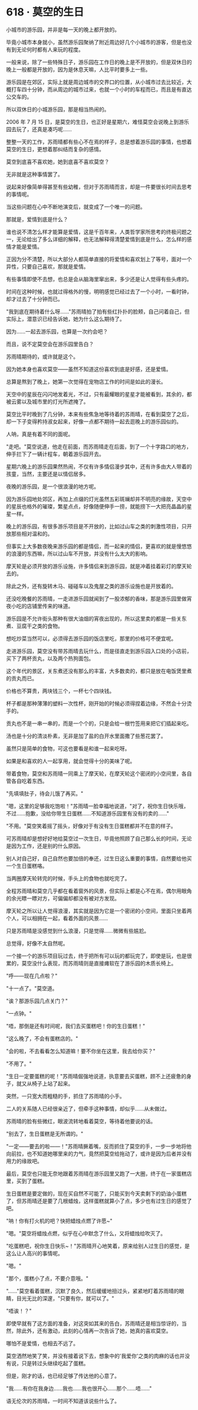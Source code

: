 <link rel="stylesheet" href="../styles/text.css" />
<h1>618 · 莫空的生日</h1>

小城市的游乐园，并非是每一天的晚上都开放的。

毕竟小城市本身就小，虽然游乐园聚纳了附近周边好几个小城市的游客，但是也没有到无论何时都有人来玩的程度。

一般来说，除了一些特殊日子，游乐园在工作日的晚上是不开放的，但是双休日的晚上一般都是开放的，因为是休息天嘛，人比平时要多上一些。

游乐园是在郊区，实际上就是周边城市的交界口的位置，从小城市过去比较近，大概打车四十分钟，而从周边的城市过来，也就一个小时的车程而已，而且是有直达公交车的。

所以双休日的小城游乐园，那是相当热闹的。

2006 年 7 月 15 日，是莫空的生日，也正好是星期六，难怪莫空会说晚上到游乐园去玩了，还真是凑巧呢……

整整一天的工作，苏雨晴都有些心不在焉的样子，总是想着游乐园的事情，也想着莫空的生日，更想着那纠结而复杂的感情。

莫空到底喜不喜欢她，她到底喜不喜欢莫空？

无非就是这种事情罢了。

说起来好像简单得甚至有些幼稚，但对于苏雨晴而言，却是一件要很长时间去思考的事情呢。

当这些问题在心中不断地演变后，就变成了一个唯一的问题。

那就是，爱情到底是什么？

谁也说不清怎么样才能算是爱情，这是千百年来，人类哲学家所思考的终极问题之一，无论给出了多么详细的解释，也无法解释得清楚爱情到底是什么，怎么样的感情才能是爱情。

正因为分不清楚，所以大部分人都简单直接的将爱情和喜欢划上了等号，面对一个异性，只要自己喜欢，那就是爱情。

有些事情即使不去想，也总是会从脑海里窜出来，多少还是让人觉得有些头疼的。

时间在这种时候，也就过得格外的慢，明明感觉已经过去了一个小时，一看时钟，却才过去了十分钟而已。

"我到底在期待着什么呀……"苏雨晴拍了拍有些红扑扑的脸颊，自己问着自己，但实际上，潜意识已经告诉她，她为什么这么期待了。

因为……一起去游乐园，也算是一次约会吧？

而且，说不定莫空会在游乐园里告白？

苏雨晴期待的，或许就是这个。

因为她本身也喜欢莫空——虽然不知道这份喜欢到底是好感，还是爱情。

总算是熬到了晚上，她第一次觉得在宠物店工作的时间是如此的漫长。

天空中的星辰在闪闪地发着光，不过，只有最耀眼的星星才能被看到，其余的，都被云雾以及城市里的灯光所遮掩了。

莫空比平时晚到了几分钟，本来有些焦急地等待着的苏雨晴，在看到莫空了之后，却一下子变得矜持淑女起来，好像一点都不期待一起去逛晚上的游乐园似的。

人呐，真是有着不同的面呢。

"走吧。"莫空说道，他走在前面，而苏雨晴走在后面，到了一个十字路口的地方，伸手拦下了一辆计程车，朝着游乐园开去。

星期六晚上的游乐园果然热闹，不仅有许多情侣漫步其中，还有许多由大人带着的孩童，当然，主要还是以情侣居多。

夜晚的游乐园，是一个很浪漫的地方呢。

因为游乐园地处郊区，再加上点缀的灯光虽然五彩斑斓却并不明亮的缘故，天空中的星辰也格外的璀璨，繁星点点，好像随便伸手一捞，就能捞下一大把亮晶晶的星星一样。

晚上的游乐园，有很多游乐项目是不开放的，比如过山车之类的刺激性项目，只开放那些相对温和的。

但事实上大多数夜晚来游乐园的都是情侣，而一起来的情侣，更喜欢的就是慢悠悠的浪漫的东西嘛，所以过山车不开放，并没有什么太大的影响。

摩天轮是必须开放的游乐设施，许多情侣来到游乐园，就是冲着挂着彩灯的摩天轮去的。

除此之外，还有旋转木马、碰碰车以及鬼屋之类的游乐设施也是开放着的。

还没吃晚餐的苏雨晴，一走进游乐园就闻到了一股浓郁的香味，那是游乐园里做宵夜小吃的店铺里传来的味道。

游乐园是不允许街头那种有很大油烟的宵夜出现的，所以这里卖的都是一些关东煮、豆腐干之类的食物。

想吃炒菜当然可以，必须得去游乐园的饭店里吃，那里的价格可不便宜呢。

走进游乐园，莫空没有带苏雨晴去玩什么，而是径直走到游乐园入口处的小店前，买下了两杯贡丸，以及两个热狗面包。

这个年代的景区，关东煮还没有那么的丰富，大多数卖的，都只是放在电饭煲里煮的贡丸而已。

价格也不算贵，两块钱三个，一杯七个四块钱。

杯子都是那种薄薄的塑料一次性杯，刚开始的时候必须得捏着边缘，不然会十分烫手的。

贡丸也不是一串一串的，而是一个个的，只是会给一根竹签用来把它们插起来吃。

汤也是十分的清淡朴素，无非是加了盐的白开水里面撒了些葱花罢了。

虽然只是简单的食物，可这也要看是和谁一起来吃呀。

如果是和喜欢的人一起享用，就会觉得十分的美味了呢。

带着食物，莫空和苏雨晴一同乘上了摩天轮，在摩天轮这个密闭的小空间里，各自管各自吃着东西。

"先填填肚子，待会儿饿了再买。"

"嗯，这里的足够我吃饱啦！"苏雨晴一脸幸福地说道，"对了，祝你生日快乐哦，不过……抱歉，没给你带生日蛋糕……不知道游乐园里有没有的卖的……"

"不用。"莫空笑着摇了摇头，好像对于有没有生日蛋糕都并不在意的样子。

可苏雨晴却是想好好地给莫空过一次生日，毕竟他照顾了自己那么长的时间，无论是因为工作，还是别的什么原因。

别人对自己好，自己自然也要加倍的奉还，过生日这么重要的事情，自然要给他买一个生日蛋糕咯。

当两圈摩天轮转完的时候，手头上的食物也就吃完了。

全程苏雨晴和莫空几乎都在看着窗外的风景，但实际上都是心不在焉，偶尔用眼角的余光瞟一瞟对方，可偏偏却都没有被对方发现。

摩天轮之所以让人觉得浪漫，其实就是因为它是一个密闭的小空间，里面只坐着两个人，可以相拥在一起，看着外面的风景……

只是苏雨晴是没感觉到什么浪漫，只是觉得……微微有些尴尬。

总觉得，好像不太自然呢。

一个接一个的游乐项目玩过去，终于把所有可以玩的都玩完了，即使是玩，也是很累的，莫空没什么表现，而苏雨晴则是直接瘫软在了游乐园的木质长椅上。

"呼——现在几点啦？"

"十一点了。"莫空道。

"诶？那游乐园几点关门？"

"一点钟。"

"唔，那倒是还有时间呢，我们去买蛋糕吧！你的生日蛋糕！"

"这么晚了，不会有蛋糕店的。"

"会的啦，不去看看怎么知道嘛！要不你坐在这里，我去给你买？"

"不用了。"

"生日一定要蛋糕的呢！"苏雨晴倔强地说道，执意要去买蛋糕，顾不上还疲惫的身子，就又从椅子上站了起来。

突然，一只宽大而粗糙的手，抓住了苏雨晴的小手。

二人的关系随人已经很亲近了，但牵手这种事情，却似乎……从未做过。

苏雨晴的脸有些微红，眼波流转地看着莫空，等待着他要说的话。

"别去了，生日蛋糕是无所谓的。"

"一定——要去的啦——！"苏雨晴撅着嘴，反而抓住了莫空的手，一步一步地将他向前拉，也不知道她哪里来的力气，竟然把莫空给拖动了，或许是因为后者并没有用力的缘故吧。

最后，莫空也只能无奈地跟着苏雨晴在游乐园里又跑了一大圈，终于在一家蛋糕店里，买到了蛋糕。

生日蛋糕是要定做的，现在买自然不可能了，只能买到今天卖剩下的奶油小蛋糕了，但苏雨晴还是要了几根蜡烛，这样蛋糕就算小了点，多少也有过生日的感觉了吧。

"呐！你有打火机的吧？快把蜡烛点燃了许愿\~"

"嗯。"莫空将蜡烛点燃，似乎在心中默念了什么，又将蜡烛给吹灭了。

"吃蛋糕吧，祝你生日快乐\~！"苏雨晴开心地笑着，原来给别人过生日的感觉，是这么让人高兴的事情呢。

"嗯。"

"那个，蛋糕小了点，不要介意哦。"

"……"莫空看着蛋糕，沉默了良久，然后缓缓地扭过头，紧紧地盯着苏雨晴的眼睛，目光无比的深邃，"只要有你，就可以了。"

"唔诶！？"

即使早就有了这方面的准备，对这突如其来的告白，苏雨晴还是相当惊讶的，当然，除此外，还有激动，此刻的心情再一次告诉了她，她真的喜欢莫空。

哪怕不是爱情，也相去不远了。

莫空洒然地笑了笑，并没有接着说下去，想象中的'我爱你'之类的肉麻的话也并没有说，只是转过头继续吃起了蛋糕。

但是，刚才的话，也已经足够了传达他的心意了。

"我……有你在我身边……我也……我也很开心……那个……唔……"

语无伦次的苏雨晴，一时间不知道该说些什么了。
